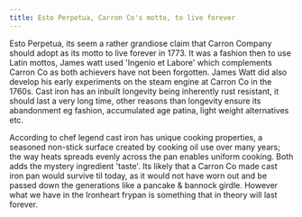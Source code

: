 ```yaml
---
title: Esto Perpetua, Carron Co's motto, to live forever
---
```


Esto Perpetua,  its seem a rather grandiose claim that Carron Company should adopt as its motto to live forever in 1773. It was a fashion then to use Latin mottos, James watt used 'Ingenio et Labore' which complements Carron Co as both achievers have not been forgotten. James Watt did also develop his early experiments on the steam engine at Carron Co in the 1760s. Cast iron has an inbuilt longevity being inherently rust resistant, it should last a very long time, other reasons than longevity ensure its abandonment eg fashion, accumulated age patina, light weight alternatives etc.

According to chef legend cast iron has unique cooking properties, a seasoned non-stick surface created by cooking oil use over many years; the way heats spreads evenly across the pan enables uniform cooking. Both adds the mystery ingredient 'taste'.  Its likely that a Carron Co made cast iron pan would survive til today, as it would not have worn out and be passed down the generations like a pancake & bannock girdle. However what we have in the Ironheart frypan is something that in theory will last forever.  
